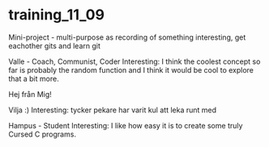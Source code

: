 # training_11_09
Mini-project - multi-purpose as recording of something interesting, get eachother gits and learn git

Valle - Coach, Communist, Coder
Interesting: I think the coolest concept so far is probably the random function and I think it would be cool
to explore that a bit more.

Hej från Mig!

Vilja :)
Interesting: tycker pekare har varit kul att leka runt med

Hampus - Student
Interesting: I like how easy it is to create some truly Cursed C programs.